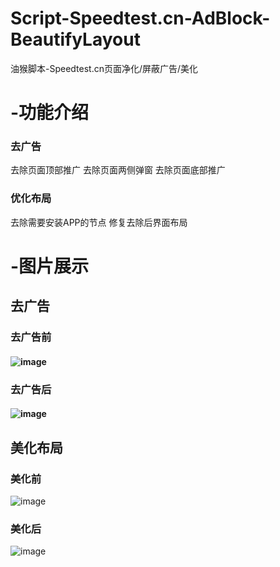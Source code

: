 # Script-Speedtest.cn-AdBlock-BeautifyLayout
油猴脚本-Speedtest.cn页面净化/屏蔽广告/美化
# -功能介绍
### 去广告
去除页面顶部推广
去除页面两侧弹窗
去除页面底部推广
### 优化布局
去除需要安装APP的节点
修复去除后界面布局
# -图片展示
## 去广告
### 去广告前
#### ![image](https://github.com/GangChengHuang/Script-Speedtest.cn-AdBlock-BeautifyLayout/assets/138220034/eddb1b22-0b71-4323-97ec-f4971e999dd2)
### 去广告后
#### ![image](https://github.com/GangChengHuang/Script-Speedtest.cn-AdBlock-BeautifyLayout/assets/138220034/8b23b0fc-0613-415c-bca3-7d7a08838bc0)
## 美化布局
### 美化前
![image](https://github.com/GangChengHuang/Script-Speedtest.cn-AdBlock-BeautifyLayout/assets/138220034/fafb169b-fe45-40f7-b101-6178fde1a069)
### 美化后
![image](https://github.com/GangChengHuang/Script-Speedtest.cn-AdBlock-BeautifyLayout/assets/138220034/af5699ec-0b81-481a-9ef8-63fc1af5e07d)


